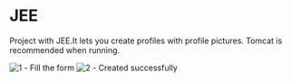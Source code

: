 # JEE
Project with JEE.It lets you create profiles with profile pictures.
Tomcat is recommended when running.

![1](https://i.imgur.com/QXj10vh.png) - Fill the form
![2](https://i.imgur.com/afSa9lT.png) - Created successfully
